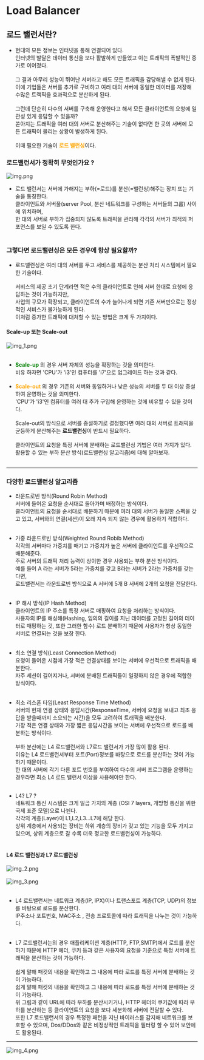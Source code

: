 # Load Balancer
## 로드 밸런서란? 
- 현대의 모든 정보는 인터넷을 통해 연결되어 있다.<br>
인터넷의 발달은 데이터 통신을 보다 활발하게 만들었고 이는 트래픽의 폭발적인 증가로 이어졌다.<br><br>
  그 결과 아무리 성능이 뛰어난 서버라고 해도 모든 트래픽을 감당해낼 수 없게 된다.<br>
  이에 기업들은 서버를 추가로 구비하고 여러 대의 서버에 동일한 데이터를 저장해 수많은 트랙픽을 효과적으로 분산하게 된다.<br><br>
  그런데 단순히 다수의 서버를 구축해 운영한다고 해서 모든 클라이언트의 요청에 일관성 있게 응답할 수 있을까? <br>
  쏟아지는 트래픽을 여러 대의 서버로 분산해주는 기술이 없다면 한 곳의 서버에 모든 트래픽이 몰리는 상황이 발생하게 된다.<br><br>
  이때 필요한 기술이 <b style="color:orange">로드 밸런싱</b>이다.
  
### 로드밸런서가 정확히 무엇인가요 ?
![img.png](img.png)
- 로드 밸런서는 서버에 가해지는 부하(=로드)를 분산(=밸런싱)해주는 장치 또는 기술을 통칭한다.<br>
클라이언트와 서버풀(server Pool, 분산 네트워크를 구성하는 서버들의 그룹) 사이에 위치하며, <br>
  한 대의 서버로 부하가 집중되지 않도록 트래픽을 관리해 각각의 서버가 최적의 퍼포먼스를 보일 수 있도록 한다.<br><br>
  
### 그렇다면 로드밸런싱은 모든 경우에 항상 필요할까?<br>

- 로드밸런싱은 여러 대의 서버를 두고 서비스를 제공하는 분산 처리 시스템에서 필요한 기술이다.<br><br>
서비스의 제공 초기 단계라면 적은 수의 클라이언트로 인해 서버 한대로 요청에 응답하는 것이 가능하지만, <br>
  사업의 규모가 확장되고, 클라이언트의 수가 늘어나게 되면 기존 서버만으로는 정상적인 서비스가 불가능하게 된다.<br>
   이처럼 증가한 트래픽에 대처할 수 있는 방법은 크게 두 가지이다.<br>
  
#### Scale-up 또는 Scale-out
![img_1.png](img_1.png)<br><br>
- <b style="color:green">Scale-up </b>의 경우 서버 자체의 성능을 확장하는 것을 의미한다.<br>
비유 하자면 'CPU'가 'i3'인 컴퓨터를 'i7'으로 업그레이드 하는 것과 같다.<br><br>
- <b style="color:orange">Scale-out </b>의 경우 기존의 서버와 동일하거나 낮은 성능의 서버를 두 대 이상 증설하여 운영하는 것을 의미한다.<br>
'CPU'가 'i3'인 컴퓨터를 여러 대 추가 구입해 운영하는 것에 비유할 수 있을 것이다.<br><br>
  Scale-out의 방식으로 서버를 증설하기로 결정했다면 여러 대의 서버로 트래픽을 균등하게 분산해주는 <b>로드밸런싱</b>이 반드시 필요하다.<br><br>
  클라이언트의 요청을 특정 서버에 분배하는 로드밸런싱 기법은 여러 가지가 있다. <br>
  활용할 수 있는 부하 분산 방식(로드밸런싱 알고리즘)에 대해 알아보자.<br><br>
  
--------
### 다양한 로드밸런싱 알고리즘
- 라운드로빈 방식(Round Robin Method)<bR>
서버에 들어온 요청을 순서대로 돌아가며 배정하는 방식이다.<br>
  클라이언트의 요청을 순서대로 배분하기 때문에 여러 대의 서버가 동일한 스펙을 갖고 있고, 서버와의 연결(세션)이 오래 지속 되지 않는 경우에 활용하기 적합하다.<br><br>
- 가중 라운드로빈 방식(Weighted Round Robib Method)<br>
각각의 서버마다 가중치를 매기고 가중치가 높은 서버에 클라이언트를 우선적으로 배분해준다.<br>
  주로 서버의 트래픽 처리 능력이 상이한 경우 사용되는 부하 분산 방식이다.<br>
  예를 들어 A 라는 서버가 5라는 가중치를 갖고 B라는 서버가 2라는 가중치를 갖는다면,<br>
  로드밸런서는 라운드로빈 방식으로 A 서버에 5개 B 서버에 2개의 요청을 전달한다.<br><br>
- IP 해시 방식(IP Hash Method)<br>
클라이언트의 IP 주소를 특정 서버로 매핑하여 요청을 처리하는 방식이다.<br>
사용자의 IP를 해싱해(Hashing, 임의의 길이를 지닌 데이터를 고정된 길이의 데이터로 매핑하는 것, 또한 그러한 함수) 로드 분배하기 때문에 사용자가 항상 동일한 서버로 연결되는 것을 보장 한다.<br><Br>
  
- 최소 연결 방식(Least Connection Method)<br>
요청이 들어온 시점에 가장 적은 연결상태를 보이는 서버에 우선적으로 트래픽을 배분한다.<br>
  자주 세션이 길어지거나, 서버에 분배된 트래픽들이 일정하지 않은 경우에 적합한 방식이다.<br><br>
  
- 최소 리스폰 타임(Least Response Time Method)<br>
서버의 현재 연결 상태와 응답시간(ResponseTime, 서버에 요청을 보내고 최초 응답을 받을때까지 소요되는 시간)을 모두 고려하여 트래픽을 배분한다.<br>
  가장 적은 연결 상태와 가장 짧은 응답시간을 보이는 서버에 우선적으로 로드를 배분하는 방식이다.<br><br>
  부하 분산에는 L4 로드밸런서와 L7로드 밸런서가 가장 많이 활용 된다.<br>
  이유는 L4  로드밸런서부터 포트(Port)정보를 바탕으로 로드를 분산하는 것이 가능하기 때문이다.<Br>
  한 대의 서버에 각기 다른 포트 번호를 부여하여 다수의 서버 프로그램을 운영하는 경우라면 최소 L4 로드 밸런서 이상을 사용해야만 한다.<Br><br>
  
* L4? L7 ? <br>
네트워크 통신 시스템은 크게 일곱 가지의 계층 (OSI 7 layers, 개방형 통신을 위한 국제 표준 모델)으로 나뉜다.<br>
  각각의 계층(Layer)이 L1,L2,L3...L7에 해당 한다.<br>
  상위 계층에서 사용되는 장비는 하위 계층의 장비가 갖고 있는 기능을 모두 가지고 있으며, 상위 계층으로 갈 수록 더욱 정교한 로드밸런싱이 가능하다.<br><br>
  
#### L4 로드 밸런싱과 L7 로드밸런싱

![img_2.png](img_2.png)<br><br>
![img_3.png](img_3.png)<br><br>

- L4 로드밸런서는 네트워크 계층(IP, IPX)이나 트랜스포트 계층(TCP, UDP)의 정보를 바탕으로 로드를 분산한다.<br>
IP주소나 포트번호, MAC주소 , 전송 프로토콜에 따라 트래픽을 나누는 것이 가능하다.<br><br>
  
- L7 로드밸런서는의 경우 애플리케이션 계층(HTTP, FTP,SMTP)에서 로드를 분산하기 때문에 HTTP 헤더, 쿠키 등과 같은 사용자의 요청을 기준으로 특정 서버에 트래픽을 분산하는 것이 가능하다.<br><br>
쉽게 말해 패킷의 내용을 확인하고 그 내용에 따라 로드를 특정 서버에 분배하는 것이 가능하다.<br>
  쉽게 말해 패킷의 내용을 확인하고 그 내용에 따라 로드를 특정 서버에 분배하는 것이 가능하다.<br>
  위 그림과 같이 URL에 따라 부하를 분산시키거나, HTTP 헤더의 쿠키값에 따라 부하를 분산하는 등 클라이언트의 요청을 보다 세분화해 서버에 전달할 수 있다.<br>
  또한 L7 로드밸런서의 경우 특정한 패턴을 지닌 바이러스를 감지해 네트워크를 보호할 수 있으며, Dos/DDos와 같은 비정상적인 트래픽을 필터링 할 수 있어 보안에도 활용된다.
  
-------

![img_4.png](img_4.png)